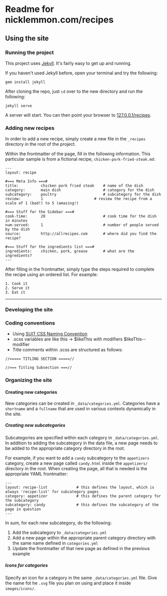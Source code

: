 # Readme for nicklemmon.com/recipes

## Using the site

### Running the project
This project uses [Jekyll](http://jekyllrb.com/). It's fairly easy to get up and running.

If you haven't used Jekyll before, open your terminal and try the following:
```
gem install jekyll
```

After cloning the repo, just `cd` over to the new directory and run the following:
```
jekyll serve
```

A server will start. You can then point your browser to [127.0.0.1/recipes](http://127.0.0.1:4000/recipes/).

### Adding new recipes
In order to add a new recipe, simply create a new file in the `_recipes` directory in the root of the project.

Within the frontmatter of the page, fill in the following information. This particular sample is from a fictional recipe, `chicken-pork-fried-steak.md`:

```
---
layout: recipe

#=== Meta Info ===#
title: 			chicken pork fried steak	# name of the dish
category:		main dish					# category for the dish
subcategory:	poultry						# subcategory for the dish
review:			1						# review the recipe from a scale of 1 (bad!) to 5 (amazing!)

#=== Stuff for the Sidebar ===#
cook-time:		20							# cook time for the dish in minutes
num-served:		1							# number of people served by the dish
source:			http://allrecipes.com  		# where did you find the recipe?

#=== Stuff for the ingredients list ===#
ingredients:	chicken, pork, grease		# what are the ingredients?
---
```

After filling in the frontmatter, simply type the steps required to complete the recipe using an ordered list. For example:

```
1. Cook it
2. Serve it
3. Eat it
```


---

### Developing the site

### Coding conventions
- Using [SUIT CSS Naming Convention](https://github.com/suitcss/suit/blob/master/doc/naming-conventions.md)
- .scss variables are like this -> $likeThis with modifiers $likeThis--modifier
- Title comments within .scss are structured as follows:

```
//===== TITLING SECTION =====//

//=== Titling Subsection ===//

```

### Organizing the site


#### Creating new categories
New categories can be created in `_data/categories.yml`. Categories have a `shortname` and a `fullname` that are used in various contexts dynamically in the site.

##### Creating new subcategories
Subcategories are specified within each category in `_data/categories.yml`. In addition to adding the subcategory in the data file, a new page needs to be added to the appropriate category directory in the root.

For example, if you want to add a `candy` subcategory to the `appetizers` category, create a new page called `candy.html` inside the `appetizers/` directory in the root. When creating the page, all that is needed is the appropriate YAML frontmatter:

```
---
layout: recipe-list   			# this defines the layout, which is always 'recipe-list' for subcategory pages
category: appetizer				# this defines the parent category for the subcategory
subcategory: candy				# this defines the subcategory of the page in question
---
```

In sum, for each new subcategory, do the following:

1. Add the subcategory to `_data/categories.yml`
2. Add a new page within the appropriate parent category directory with the same name defined in `categories.yml`
3. Update the frontmatter of that new page as defined in the previous example

##### Icons for categories
Specify an icon for a category in the same `_data/categories.yml` file. Give the name fot he `.svg` file you plan on using and place it inside `images/icons/`.

